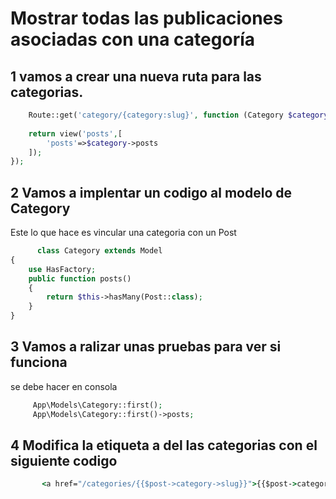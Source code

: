 # Mostrar todas las publicaciones asociadas con una categoría

## 1 vamos a crear una nueva ruta para las categorias.
```php
    Route::get('category/{category:slug}', function (Category $category) {
    
    return view('posts',[
        'posts'=>$category->posts
    ]);
});
```

## 2 Vamos a implentar un codigo al modelo de Category 
Este lo que hace es vincular una categoria con un Post
```php
      class Category extends Model
{
    use HasFactory;
    public function posts()
    {
        return $this->hasMany(Post::class);
    }
}
```
## 3 Vamos a ralizar unas pruebas para ver si funciona
se debe hacer en consola
```php
     App\Models\Category::first();
     App\Models\Category::first()->posts;   
```

## 4 Modifica la etiqueta a del las categorias con el siguiente codigo
```cmd
       <a href="/categories/{{$post->category->slug}}">{{$post->category->name}}</a>
```